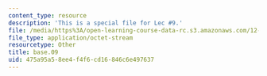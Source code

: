 ```yaml
---
content_type: resource
description: 'This is a special file for Lec #9.'
file: /media/https%3A/open-learning-course-data-rc.s3.amazonaws.com/12-540-principles-of-the-global-positioning-system-spring-2012/475a95a58ee4f4f6cd16846c6e497637_base.09
file_type: application/octet-stream
resourcetype: Other
title: base.09
uid: 475a95a5-8ee4-f4f6-cd16-846c6e497637
---
```

